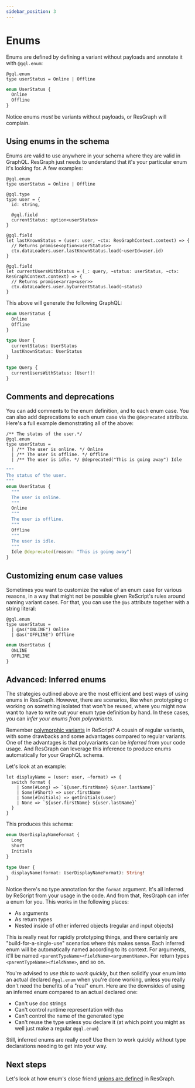 ```yaml
---
sidebar_position: 3
---
```


# Enums

Enums are defined by defining a variant without payloads and annotate it with `@gql.enum`:

```rescript
@gql.enum
type userStatus = Online | Offline
```

```graphql
enum UserStatus {
  Online
  Offline
}
```

Notice enums _must_ be variants without payloads, or ResGraph will complain.

## Using enums in the schema

Enums are valid to use anywhere in your schema where they are valid in GraphQL. ResGraph just needs to understand that it's your particular enum it's looking for. A few examples:

```rescript
@gql.enum
type userStatus = Online | Offline

@gql.type
type user = {
  id: string,

  @gql.field
  currentStatus: option<userStatus>
}

@gql.field
let lastKnownStatus = (user: user, ~ctx: ResGraphContext.context) => {
  // Returns promise<option<userStatus>>
  ctx.dataLoaders.user.lastKnownStatus.load(~userId=user.id)
}

@gql.field
let currentUsersWithStatus = (_: query, ~status: userStatus, ~ctx: ResGraphContext.context) => {
  // Returns promise<array<user>>
  ctx.dataLoaders.user.byCurrentStatus.load(~status)
}
```

This above will generate the following GraphQL:

```graphql
enum UserStatus {
  Online
  Offline
}

type User {
  currentStatus: UserStatus
  lastKnownStatus: UserStatus
}

type Query {
  currentUsersWithStatus: [User!]!
}
```

## Comments and deprecations

You can add comments to the enum definition, and to each enum case. You can also add deprecations to each enum case via the `@deprecated` attribute. Here's a full example demonstrating all of the above:

```rescript
/** The status of the user.*/
@gql.enum
type userStatus =
  | /** The user is online. */ Online
  | /** The user is offline. */ Offline
  | /** The user is idle. */ @deprecated("This is going away") Idle
```

```graphql
"""
The status of the user.
"""
enum UserStatus {
  """
  The user is online.
  """
  Online
  """
  The user is offline.
  """
  Offline
  """
  The user is idle.
  """
  Idle @deprecated(reason: "This is going away")
}
```

## Customizing enum case values

Sometimes you want to customize the value of an enum case for various reasons, in a way that might not be possible given ReScript's rules around naming variant cases. For that, you can use the `@as` attribute together with a string literal:

```rescript
@gql.enum
type userStatus =
  | @as("ONLINE") Online
  | @as("OFFLINE") Offline
```

```graphql
enum UserStatus {
  ONLINE
  OFFLINE
}
```

## Advanced: Inferred enums

The strategies outlined above are the most efficient and best ways of using enums in ResGraph. However, there are scenarios, like when prototyping or working on something isolated that won't be reused, where you might now want to have to write out your enum type definition by hand. In these cases, you can _infer your enums from polyvariants_.

Remember [polymorphic variants](https://rescript-lang.org/docs/manual/latest/polymorphic-variant) in ReScript? A cousin of regular variants, with some drawbacks and some advantages compared to regular variants. One of the advantages is that polyvariants can be _inferred_ from your code usage. And ResGraph can leverage this inference to produce enums automatically for your GraphQL schema.

Let's look at an example:

```rescript
let displayName = (user: user, ~format) => {
  switch format {
    | Some(#Long) => `${user.firstName} ${user.lastName}`
    | Some(#Short) => user.firstName
    | Some(#Initials) => getInitials(user)
    | None => `${user.firstName} ${user.lastName}`
  }
}
```

This produces this schema:

```graphql
enum UserDisplayNameFormat {
  Long
  Short
  Initials
}

type User {
  displayName(format: UserDisplayNameFormat): String!
}
```

Notice there's no type annotation for the `format` argument. It's all inferred by ReScript from your usage in the code. And from that, ResGraph can infer a enum for you. This works in the following places:

- As arguments
- As return types
- Nested inside of other inferred objects (regular and input objects)

This is really neat for rapidly prototyping things, and there certainly are "build-for-a-single-use" scenarios where this makes sense. Each inferred enum will be automatically named according to its context. For arguments, it'll be named `<parentTypeName><fieldName><argumentName>`. For return types `<parentTypeName><fieldName>`, and so on.

You're advised to _use this to work quickly_, but then solidify your enum into an actual declared `@gql.enum` when you're done working, unless you really don't need the benefits of a "real" enum. Here are the downsides of using an inferred enum compared to an actual declared one:

- Can't use doc strings
- Can't control runtime representation with `@as`
- Can't control the name of the generated type
- Can't reuse the type unless you declare it (at which point you might as well just make a regular `@gql.enum`)

Still, inferred enums are really cool! Use them to work quickly without type declarations needing to get into your way.

## Next steps

Let's look at how enum's close friend [unions are defined](unions) in ResGraph.
